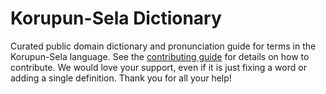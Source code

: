 
# Korupun-Sela Dictionary

Curated public domain dictionary and pronunciation guide for terms in the Korupun-Sela language. See the [contributing guide](https://github.com/drumworkteam/term/blob/make/.github/contributing.md) for details on how to contribute. We would love your support, even if it is just fixing a word or adding a single definition. Thank you for all your help!